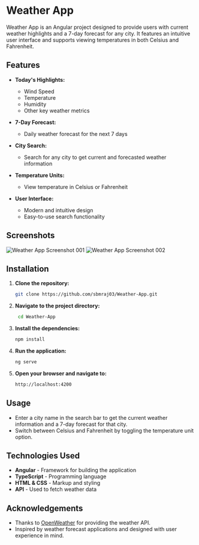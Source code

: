 # Weather App

Weather App is an Angular project designed to provide users with current weather highlights and a 7-day forecast for any city. It features an intuitive user interface and supports viewing temperatures in both Celsius and Fahrenheit.

## Features

- **Today's Highlights:**
  - Wind Speed
  - Temperature
  - Humidity
  - Other key weather metrics

- **7-Day Forecast:**
  - Daily weather forecast for the next 7 days

- **City Search:**
  - Search for any city to get current and forecasted weather information

- **Temperature Units:**
  - View temperature in Celsius or Fahrenheit

- **User Interface:**
  - Modern and intuitive design
  - Easy-to-use search functionality

## Screenshots

![Weather App Screenshot 001](https://github.com/sbmraj03/Weather-App/assets/100986100/b360da19-c12e-45a6-b259-db3fb511e88b)
![Weather App Screenshot 002](https://github.com/sbmraj03/Weather-App/assets/100986100/e948d427-cded-44ae-8c7a-754bc76abdc6)

## Installation

1. **Clone the repository:**

   ```bash
   git clone https://github.com/sbmraj03/Weather-App.git

2. **Navigate to the project directory:** 
   ```bash
    cd Weather-App

3. **Install the dependencies:**
    ```bash
    npm install

4. **Run the application:**
    ```bash
    ng serve
    
5. **Open your browser and navigate to:**
    ```bash
    http://localhost:4200


## Usage

- Enter a city name in the search bar to get the current weather information and a 7-day forecast for that city.
- Switch between Celsius and Fahrenheit by toggling the temperature unit option.

## Technologies Used

- **Angular** - Framework for building the application
- **TypeScript** - Programming language
- **HTML & CSS** - Markup and styling
- **API** - Used to fetch weather data


## Acknowledgements

- Thanks to [OpenWeather](https://rapidapi.com/) for providing the weather API.
- Inspired by weather forecast applications and designed with user experience in mind.
